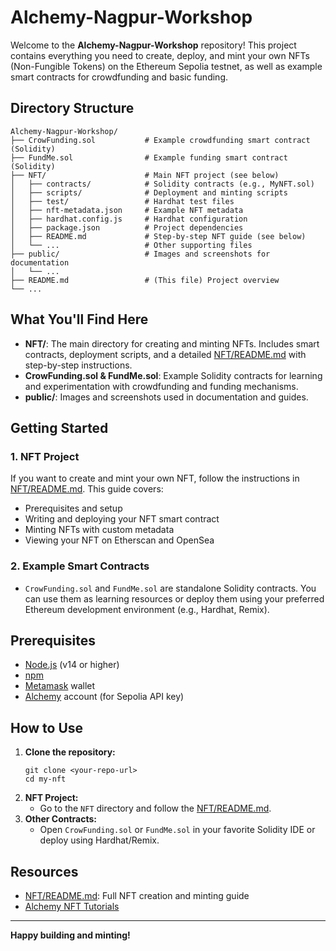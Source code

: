 # Alchemy-Nagpur-Workshop

Welcome to the **Alchemy-Nagpur-Workshop** repository! This project contains everything you need to create, deploy, and mint your own NFTs (Non-Fungible Tokens) on the Ethereum Sepolia testnet, as well as example smart contracts for crowdfunding and basic funding.

## Directory Structure

```
Alchemy-Nagpur-Workshop/
├── CrowFunding.sol           # Example crowdfunding smart contract (Solidity)
├── FundMe.sol                # Example funding smart contract (Solidity)
├── NFT/                      # Main NFT project (see below)
│   ├── contracts/            # Solidity contracts (e.g., MyNFT.sol)
│   ├── scripts/              # Deployment and minting scripts
│   ├── test/                 # Hardhat test files
│   ├── nft-metadata.json     # Example NFT metadata
│   ├── hardhat.config.js     # Hardhat configuration
│   ├── package.json          # Project dependencies
│   ├── README.md             # Step-by-step NFT guide (see below)
│   └── ...                   # Other supporting files
├── public/                   # Images and screenshots for documentation
│   └── ...
├── README.md                 # (This file) Project overview
└── ...
```

## What You'll Find Here

- **NFT/**: The main directory for creating and minting NFTs. Includes smart contracts, deployment scripts, and a detailed [NFT/README.md](./NFT/README.md) with step-by-step instructions.
- **CrowFunding.sol & FundMe.sol**: Example Solidity contracts for learning and experimentation with crowdfunding and funding mechanisms.
- **public/**: Images and screenshots used in documentation and guides.

## Getting Started

### 1. NFT Project

If you want to create and mint your own NFT, follow the instructions in [NFT/README.md](./NFT/README.md). This guide covers:

- Prerequisites and setup
- Writing and deploying your NFT smart contract
- Minting NFTs with custom metadata
- Viewing your NFT on Etherscan and OpenSea

### 2. Example Smart Contracts

- `CrowFunding.sol` and `FundMe.sol` are standalone Solidity contracts. You can use them as learning resources or deploy them using your preferred Ethereum development environment (e.g., Hardhat, Remix).

## Prerequisites

- [Node.js](https://nodejs.org/en/) (v14 or higher)
- [npm](https://www.npmjs.com/)
- [Metamask](https://metamask.io/) wallet
- [Alchemy](https://alchemy.com/) account (for Sepolia API key)

## How to Use

1. **Clone the repository:**
   ```shell
   git clone <your-repo-url>
   cd my-nft
   ```
2. **NFT Project:**
   - Go to the `NFT` directory and follow the [NFT/README.md](./NFT/README.md).
3. **Other Contracts:**
   - Open `CrowFunding.sol` or `FundMe.sol` in your favorite Solidity IDE or deploy using Hardhat/Remix.

## Resources

- [NFT/README.md](./NFT/README.md): Full NFT creation and minting guide
- [Alchemy NFT Tutorials](https://docs.alchemy.com/alchemy/tutorials/how-to-write-and-deploy-a-nft-smart-contract)

---

**Happy building and minting!**
